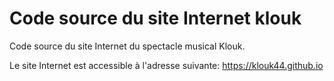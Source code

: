 # Code source du site Internet klouk

Code source du site Internet du spectacle musical Klouk.

Le site Internet est accessible à l'adresse suivante:
https://klouk44.github.io
